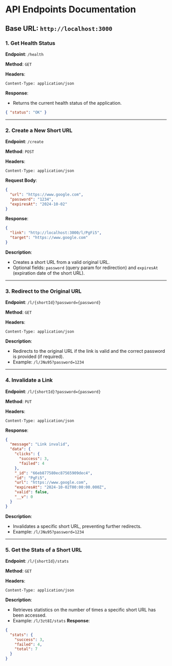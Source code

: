 # API Endpoints Documentation

## Base URL: `http://localhost:3000`

### 1. Get Health Status

**Endpoint**: `/health`

**Method**: `GET`

**Headers**:

```http
Content-Type: application/json
```

**Response**:

- Returns the current health status of the application.

```json
{ "status": "OK" }
```

---

### 2. Create a New Short URL

**Endpoint**: `/create`

**Method**: `POST`

**Headers**:

```http
Content-Type: application/json
```

**Request Body**:

```json
{
  "url": "https://www.google.com",
  "password": "1234",
  "expiresAt": "2024-10-02"
}
```

**Response**:

```json
{
  "link": "http://localhost:3000/l/PgFi5",
  "target": "https://www.google.com"
}
```

**Description**:

- Creates a short URL from a valid original URL.
- Optional fields: `password` (query param for redirection) and `expiresAt` (expiration date of the short URL).

---

### 3. Redirect to the Original URL

**Endpoint**: `/l/{shortId}?password={password}`

**Method**: `GET`

**Headers**:

```http
Content-Type: application/json
```

**Description**:

- Redirects to the original URL if the link is valid and the correct password is provided (if required).
- Example: `/l/JNu95?password=1234`

---

### 4. Invalidate a Link

**Endpoint**: `/l/{shortId}?password={password}`

**Method**: `PUT`

**Headers**:

```http
Content-Type: application/json
```

**Response**:

```json
{
  "message": "Link invalid",
  "data": {
    "clicks": {
      "success": 3,
      "failed": 4
    },
    "_id": "66eb877580ec87565909dec4",
    "id": "PgFi5",
    "url": "https://www.google.com",
    "expiresAt": "2024-10-02T00:00:00.000Z",
    "valid": false,
    "__v": 0
  }
}
```

**Description**:

- Invalidates a specific short URL, preventing further redirects.
- Example: `/l/JNu95?password=1234`

---

### 5. Get the Stats of a Short URL

**Endpoint**: `/l/{shortId}/stats`

**Method**: `GET`

**Headers**:

```http
Content-Type: application/json
```

**Description**:

- Retrieves statistics on the number of times a specific short URL has been accessed.
- Example: `/l/3zt8I/stats`
  **Response**:

```json
{
  "stats": {
    "success": 3,
    "failed": 4,
    "total": 7
  }
}
```
